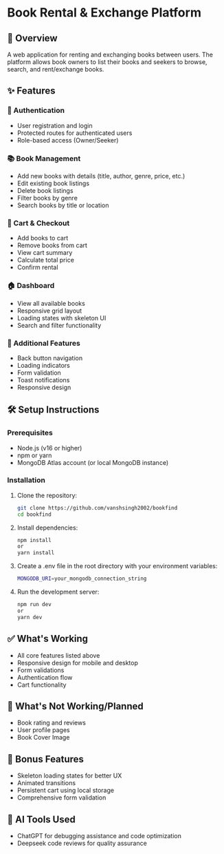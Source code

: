 # Book Rental & Exchange Platform

## 📖 Overview
A web application for renting and exchanging books between users. The platform allows book owners to list their books and seekers to browse, search, and rent/exchange books.

## ✨ Features

### 🔑 Authentication
- User registration and login
- Protected routes for authenticated users
- Role-based access (Owner/Seeker)

### 📚 Book Management
- Add new books with details (title, author, genre, price, etc.)
- Edit existing book listings
- Delete book listings
- Filter books by genre
- Search books by title or location

### 🛒 Cart & Checkout
- Add books to cart
- Remove books from cart
- View cart summary
- Calculate total price
- Confirm rental

### 🏠 Dashboard
- View all available books
- Responsive grid layout
- Loading states with skeleton UI
- Search and filter functionality

### 🧩 Additional Features
- Back button navigation
- Loading indicators
- Form validation
- Toast notifications
- Responsive design

## 🛠️ Setup Instructions

### Prerequisites
- Node.js (v16 or higher)
- npm or yarn
- MongoDB Atlas account (or local MongoDB instance)

### Installation
1. Clone the repository:
   ```bash
   git clone https://github.com/vanshsingh2002/bookfind
   cd bookfind
2. Install dependencies:
    ```bash
   npm install
    or
   yarn install
3. Create a .env file in the root directory with your environment variables:
    ```bash
   MONGODB_URI=your_mongodb_connection_string
4. Run the development server:
    ```bash
   npm run dev
    or
   yarn dev
    
## ✅ What's Working
- All core features listed above
- Responsive design for mobile and desktop
- Form validations
- Authentication flow
- Cart functionality

## 🚧 What's Not Working/Planned
- Book rating and reviews
- User profile pages
- Book Cover Image

## 🎁 Bonus Features
- Skeleton loading states for better UX
- Animated transitions
- Persistent cart using local storage
- Comprehensive form validation

## 🤖 AI Tools Used
- ChatGPT for debugging assistance and code optimization
- Deepseek code reviews for quality assurance
